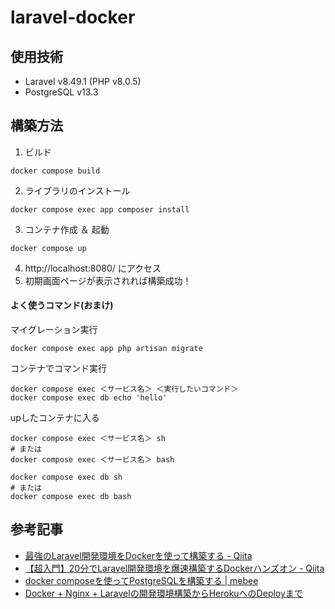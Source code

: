 # laravel-docker

## 使用技術
- Laravel v8.49.1 (PHP v8.0.5)
- PostgreSQL v13.3

## 構築方法
1. ビルド
```
docker compose build
```

2. ライブラリのインストール
```
docker compose exec app composer install
```

3. コンテナ作成 ＆ 起動
```
docker compose up
```

4. http://localhost:8080/ にアクセス
5. 初期画面ページが表示されれば構築成功！

#### よく使うコマンド(おまけ)
マイグレーション実行
```
docker compose exec app php artisan migrate
```

コンテナでコマンド実行
```
docker compose exec ＜サービス名＞ ＜実行したいコマンド＞
docker compose exec db echo 'hello'
```

upしたコンテナに入る
```
docker compose exec ＜サービス名＞ sh
# または
docker compose exec ＜サービス名＞ bash

docker compose exec db sh
# または
docker compose exec db bash
```

## 参考記事
- [最強のLaravel開発環境をDockerを使って構築する \- Qiita](https://qiita.com/ucan-lab/items/5fc1281cd8076c8ac9f4)
- [【超入門】20分でLaravel開発環境を爆速構築するDockerハンズオン \- Qiita](https://qiita.com/ucan-lab/items/56c9dc3cf2e6762672f4)
- [docker composeを使ってPostgreSQLを構築する \| mebee](https://mebee.info/2020/12/04/post-24686/)
- [Docker \+ Nginx \+ Laravelの開発環境構築からHerokuへのDeployまで](https://zenn.dev/nagi125/articles/ea1d314c94409341a3b0)